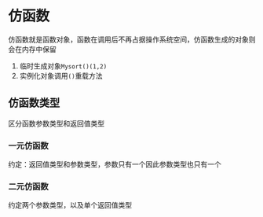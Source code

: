 # 仿函数
仿函数就是函数对象，函数在调用后不再占据操作系统空间，仿函数生成的对象则会在内存中保留
1. 临时生成对象`Mysort()(1,2)`
2. 实例化对象调用`()`重载方法
   
## 仿函数类型
区分函数参数类型和返回值类型
### 一元仿函数
约定：返回值类型和参数类型，参数只有一个因此参数类型也只有一个
### 二元仿函数
约定两个参数类型，以及单个返回值类型